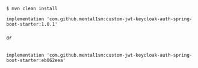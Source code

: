 ```
$ mvn clean install
```
```
implementation 'com.github.mental1sm:custom-jwt-keycloak-auth-spring-boot-starter:1.0.1'
```
<h6>or</h6>

```
implementation 'com.github.mental1sm:custom-jwt-keycloak-auth-spring-boot-starter:eb062eea'
```
